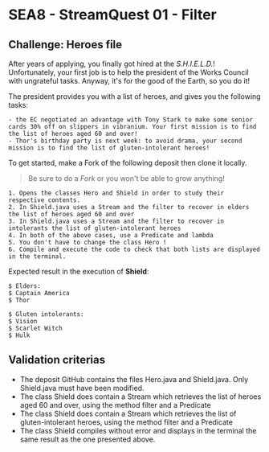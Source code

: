 # SEA8 - StreamQuest 01 - Filter

## Challenge: Heroes file

After years of applying, you finally got hired at the _S.H.I.E.L.D._! Unfortunately, your first job is to help the president of the Works Council with ungrateful tasks. Anyway, it's for the good of the Earth, so you do it!

The president provides you with a list of heroes, and gives you the following tasks:

    - the EC negotiated an advantage with Tony Stark to make some senior cards 30% off on slippers in vibranium. Your first mission is to find the list of heroes aged 60 and over!
    - Thor's birthday party is next week: to avoid drama, your second mission is to find the list of gluten-intolerant heroes!

To get started, make a Fork of the following deposit then clone it locally.

> Be sure to do a _Fork_ or you won't be able to grow anything!

    1. Opens the classes Hero and Shield in order to study their respective contents.
    2. In Shield.java uses a Stream and the filter to recover in elders the list of heroes aged 60 and over
    3. In Shield.java uses a Stream and the filter to recover in intolerants the list of gluten-intolerant heroes
    4. In both of the above cases, use a Predicate and lambda
    5. You don't have to change the class Hero !
    6. Compile and execute the code to check that both lists are displayed in the terminal.

Expected result in the execution of **Shield**:

```
$ Elders:
$ Captain America
$ Thor

$ Gluten intolerants:
$ Vision
$ Scarlet Witch
$ Hulk
```

## Validation criterias

- The deposit GitHub contains the files Hero.java and Shield.java. Only Shield.java must have been modified.
- The class Shield does contain a Stream which retrieves the list of heroes aged 60 and over, using the method filter and a Predicate
- The class Shield does contain a Stream which retrieves the list of gluten-intolerant heroes, using the method filter and a Predicate
- The class Shield compiles without error and displays in the terminal the same result as the one presented above.
